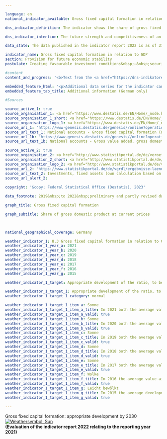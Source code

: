 ```yaml
---

language: en    
national_indicator_available: Gross fixed capital formation in relation to GDP    

dns_indicator_definition: The indicator shows the share of gross fixed capital formation relative to nominal gross domestic product (which means at current prices). This share is also referred to as the investment ratio. The level of gross fixed capital formation includes additions (that is, acquisitions less disposals without taking into account consumption of fixed capital) of fixed assets by resident economic units. Fixed assets are produced assets that are designed for repeated or continuous use in production processes for longer than a year. These include buildings and structures (dwellings, other buildings and structures), equipment (machinery, vehicles, tools including weapons systems) and other assets (intellectual property such as investments in research and development, computer software and databases, entertainment, literary or artistic originals, mineral exploration and evaluation as well as animal resources and tree, crop and plant resources). Also included are improvements on existing stocks of fixed assets that lead to a significant increase in the value of an asset and/or prolong its useful life.    

dns_indicator_intention: The future strength and competitiveness of an economy depend crucially on corporate and governmental investments. For this reason, the target of the Federal Government is to promote appropriate development of the ratio of gross fixed capital formation to gross domestic product (<abbr title="Gross domestic product" tabindex="0">GDP</abbr>).    

data_state: The data published in the indicator report 2022 is as of 31 October 2022. The data shown on this platform is updated regularly, so that more current data may be available online than published in the <a href="https://dns-indikatoren.de/en/publications_reports/">indicator report 2022</a>.    

indicator_name: Gross fixed capital formation in relation to GDP    
section: Provision for future economic stability    
postulate: Creating favourable investment conditions&nbsp;–&nbsp;securing long-term prosperity    

#content     
content_and_progress: '<b>Text from the <a href="https://dns-indikatoren.de/en/publications_reports/">Indicator Report 2022&nbsp;</a></b><br><br>The value of gross fixed capital formation and <abbr title="Gross domestic product" tabindex="0">GDP</abbr> is determined by the Federal Statistical Office as part of national accounts. National accounts are compiled in accordance with harmonised international rules and standards, that is, the European System of Accounts (<abbr title="European System of Accounts" tabindex="0">ESVG</abbr>), and are based on all available, relevant data sources.<br><br>In 2021, the ratio of gross fixed capital formation to <abbr title="Gross domestic product" tabindex="0">GDP</abbr> was at 21.8&nbsp;% for the entire federal territory, price adjusted at 21.0&nbsp;%. The indicator has moved into the desired direction both in the short and medium term. Since 2015, the quota slightly increased (20.0&nbsp;%). The lack of a definition for appropriate development causes a positive appearance when considering the last six data points. In comparison, the investment ratio was 3.1&nbsp;percentage points below the initial value in 1991&nbsp;as well as 1.4&nbsp;percentage points lower than in 2000. After price adjustments, the share of gross fixed capital formation relative to <abbr title="Gross domestic product" tabindex="0">GDP</abbr> is 1.1&nbsp;percentage points below the value in 1991. Since 1996, the average investment ratio in Germany is lower than the investment ratio for the entire <abbr title="Organisation for Economic Co-operation and Development" tabindex="0">OECD</abbr> region (2020: 22.2&nbsp;%). While the difference between 2001&nbsp;and 2010&nbsp;was&nbsp;–&nbsp;2.4&nbsp;percentage points on average, latter decreased in the period from 2011&nbsp;to 2020&nbsp;to&nbsp;–&nbsp;1.0. In the years from 2015&nbsp;to 2021, gross fixed capital formation soared by a total of 29.4&nbsp;%, reaching 783.8&nbsp;billion euros. Since the increase in nominal <abbr title="Gross domestic product" tabindex="0">GDP</abbr> was somewhat lower, at 19.0&nbsp;%, the investment ratio increased slightly from 20.0&nbsp;% to 21.8&nbsp;%. With regard to investments in building projects, housing construction has recorded strong nominal growth (+&nbsp;92.6&nbsp;%) since 2010, while the growth of investments in non-residential construction, including civil engineering, in the same period was less pronounced (52.7&nbsp;%) and even dipped slightly in 2012&nbsp;and 2015. Equipment investments increased by 28.0&nbsp;%. The strongest growth since 1991&nbsp;was recorded for investments in research and development as well as in computer software and databases. Its volume almost tripled.<br><br>The period from 1991&nbsp;to 2021&nbsp;witnessed a strong shift in investment activity from industry to the service sector. In 1991, 30.4&nbsp;% of new fixed capital formation was still being made by enterprises of the industry sector. By 2021, this figure had fallen to just 22.4&nbsp;%. In 2021, 76.3&nbsp;% of fixed capital formation was made in the service branches. In 1991, this figure was still 67.9&nbsp;%. The largest single investment area was that of real estate activities. In 2021&nbsp;alone, this sector accounted for 33.1&nbsp;% of all new fixed assets. The general government sector, whose investment activities are spread across various sectors of the economy, accounted for 12.4&nbsp;% of gross fixed capital formation in 2020&nbsp;and 11.9&nbsp;% in 2021.<br><br>Most recent data for the German Länder in 2019&nbsp;reveals, that the highest investment ratio was measured for Lower Saxony at 27.6&nbsp;% and the lowest investment ratios were measured for Bremen and North Rhine-Westphalia at 15.7&nbsp;% and 16.4&nbsp;%, respectively.'    

embedded_feature_html: '<p>Additional data series for the indicator can be found <a href="https://dnsTestEnvironment.github.io/dns-indicators/public/AddInfos/de/8_3.pdf" target="_blank" >here</a>.</p><br><small>Note: You can display the PDF document directly in your browser or download the PDF document and open it with a PDF reader of your choice. We will be happy to advise you.</small>'
embedded_feature_tab_title: Additional information (German only)    

#Sources    

source_active_1: true
source_organisation_1: <a href="https://www.destatis.de/EN/Home/_node.html" target="_blank">Federal Statistical Office</a>
source_organisation_1_short: <a href="https://www.destatis.de/EN/Home/_node.html" target="_blank">Federal Statistical Office</a>
source_organisation_logo_1: <a href="https://www.destatis.de/EN/Home/_node.html" target="_blank"><img src="www.dnsTestEnvironment.github.io/dns-indicators/public/OrgImgEn/destatis.png" alt="Federal Statistical Office" title=" Click here to visit the homepage of the organizationFederal Statistical Office" style="height:60px; width:148px; border:transparent"/></a>
source_url_1: 'https://www-genesis.destatis.de/genesis//online?operation=table&code=81000-0023&bypass=true&levelindex=0&levelid=1660823284613&language=en'
source_url_text_1: National accounts - Gross fixed capital formation (nominal/price-adjusted)&nbsp;–&nbsp;GENESIS online 81000-0023
source_url_1b: 'https://www-genesis.destatis.de/genesis//online?operation=table&code= 81000-0001 &bypass=true&levelindex=0&levelid=1660823284613&language=en'
source_url_text_1b: National accounts - Gross value added, gross domestic product (nominal/price-adjusted)&nbsp;–&nbsp;GENESIS online 81000-0001

source_active_2: true
source_organisation_2: <a href="http://www.statistikportal.de/de/veroeffentlichungen/volkswirtschaftliche-gesamtrechnungen-der-laender" target="_blank" onclick="return confirm_alert('')">Statistische Ämter des Bundes und der Länder</a>
source_organisation_2_short: <a href="http://www.statistikportal.de/de/veroeffentlichungen/volkswirtschaftliche-gesamtrechnungen-der-laender" target="_blank" onclick="return confirm_alert('')">Statistische Ämter des Bundes und der Länder</a>
source_organisation_logo_2: <a href="http://www.statistikportal.de/de/veroeffentlichungen/volkswirtschaftliche-gesamtrechnungen-der-laender" target="_blank" onclick="return confirm_alert('')"><img src="www.dnsTestEnvironment.github.io/dns-indicators/public/OrgImgEn/vwgdl.png" alt="Statistische Ämter des Bundes und der Länder" title=" Click here to visit the homepage of the organizationStatistische Ämter des Bundes und der Länder" style="height:60px; width:148px; border:transparent"/></a>
source_url_2: 'https://www.statistikportal.de/de/vgrdl/ergebnisse-laenderebene/investitionen-anlagevermoegen'
source_url_text_2: Investments, fixed assets (own calculation based on the Volkswirtschaftliche Gesamtrechnungen der Länder - only available in German)
source_url_alert_2: 
    
copyright: '&copy; Federal Statistical Office (Destatis), 2023'    

data_footnote: 2019&nbsp;to 2022&nbsp;preliminary and partly revised data.    

graph_title: Gross fixed capital formation    

graph_subtitle: Share of gross domestic product at current prices    

        

national_geographical_coverage: Germany    

weather_indicator_1: 8.3 Gross fixed capital formation in relation to GDP
weather_indicator_1_year_a: 2021
weather_indicator_1_year_b: 2020
weather_indicator_1_year_c: 2019
weather_indicator_1_year_d: 2018
weather_indicator_1_year_e: 2017
weather_indicator_1_year_f: 2016
weather_indicator_1_year_g: 2015

weather_indicator_1_target: Appropriate development of the ratio, to be maintained until 2030

weather_indicator_1_target_1: Appropriate development of the ratio, to be maintained until 2030
weather_indicator_1_target_1_category: normal

weather_indicator_1_target_1_item_a: Sonne
weather_indicator_1_target_1_item_a_title: In 2021 both the average value and the previous annual change pointed in the right direction.
weather_indicator_1_target_1_item_a_valid: true
weather_indicator_1_target_1_item_b: Sonne
weather_indicator_1_target_1_item_b_title: In 2020 both the average value and the previous annual change pointed in the right direction.
weather_indicator_1_target_1_item_b_valid: true
weather_indicator_1_target_1_item_c: Sonne
weather_indicator_1_target_1_item_c_title: In 2019 both the average value and the previous annual change pointed in the right direction.
weather_indicator_1_target_1_item_c_valid: true
weather_indicator_1_target_1_item_d: Sonne
weather_indicator_1_target_1_item_d_title: In 2018 both the average value and the previous annual change pointed in the right direction.
weather_indicator_1_target_1_item_d_valid: true
weather_indicator_1_target_1_item_e: Sonne
weather_indicator_1_target_1_item_e_title: In 2017 both the average value and the previous annual change pointed in the right direction.
weather_indicator_1_target_1_item_e_valid: true
weather_indicator_1_target_1_item_f: Wolke
weather_indicator_1_target_1_item_f_title: In 2016 the average value aimed in the wrong direction or indicates stagnation, but the previous year had shown a turn in the desired direction.
weather_indicator_1_target_1_item_f_valid: true
weather_indicator_1_target_1_item_g: Leicht bewölkt
weather_indicator_1_target_1_item_g_title: In 2015 the average development aimed in the right direction, but in the previous year there had been a development in the wrong direction or no change at all.
weather_indicator_1_target_1_item_g_valid: true    
    
---
```



<div>
  <div class="my-header">
    <label class="default">Gross fixed capital formation: appropriate development by 2030
      <a href="www.dnsTestEnvironment.github.io/dns-indicators/en/status"><img src="https://g205sdgs.github.io/sdg-indicators/public/Wettersymbole/Sonne.png" title="In 2021 both the average value and the previous annual change pointed in the right direction." alt="Weathersymbol: Sun"/>
      </a>
    </label>
  </div>
</div>
<div class="my-header-note">
  <label class="default"><b>(Evaluation of the indicator report 2022 relating to the reporting year 2021)
  </b></label>
</div>